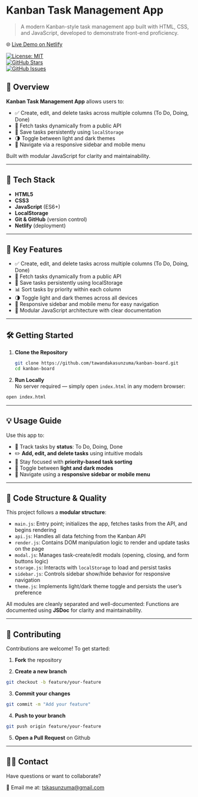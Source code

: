 # Kanban Task Management App

> A modern Kanban-style task management app built with HTML, CSS, and JavaScript, developed to demonstrate front-end proficiency.

🌐 [Live Demo on Netlify](https://tawanda-kanban-task-manager.netlify.app/)

[![License: MIT](https://img.shields.io/badge/License-MIT-blue.svg)](LICENSE)  
[![GitHub Stars](https://img.shields.io/github/stars/tawandakasunzuma/kanban-board?style=social)](https://github.com/tawandakasunzuma/kanban-board/stargazers)  
[![GitHub Issues](https://img.shields.io/github/issues/tawandakasunzuma/kanban-board)](https://github.com/tawandakasunzuma/kanban-board/issues)

## 📝 Overview

**Kanban Task Management App** allows users to:

- ✅ Create, edit, and delete tasks across multiple columns (To Do, Doing, Done)  
- 🔄 Fetch tasks dynamically from a public API  
- 💾 Save tasks persistently using `localStorage`  
- 🌗 Toggle between light and dark themes  
- 📱 Navigate via a responsive sidebar and mobile menu  

Built with modular JavaScript for clarity and maintainability.

---

## 🧰 Tech Stack

- **HTML5**
- **CSS3**
- **JavaScript** (ES6+)
- **LocalStorage**
- **Git & GitHub** (version control)
- **Netlify** (deployment)

---

## 🚀 Key Features

- ✅ Create, edit, and delete tasks across multiple columns (To Do, Doing, Done)  
- 🔄 Fetch tasks dynamically from a public API  
- 💾 Save tasks persistently using localStorage  
- 📊 Sort tasks by priority within each column  
- 🌗 Toggle light and dark themes across all devices  
- 📱 Responsive sidebar and mobile menu for easy navigation  
- 🧩 Modular JavaScript architecture with clear documentation

---

## 🛠️ Getting Started

1. **Clone the Repository**

   ```bash
   git clone https://github.com/tawandakasunzuma/kanban-board.git
   cd kanban-board

   ```

2. **Run Locally**  
   No server required — simply open `index.html` in any modern browser:

```bash
open index.html
```

---

## 💡 Usage Guide

Use this app to:

- 📌 Track tasks by **status**: To Do, Doing, Done
- ✏️ **Add, edit, and delete tasks** using intuitive modals
- 🎯 Stay focused with **priority-based task sorting**
- 🌙 Toggle between **light and dark modes**
- 📱 Navigate using a **responsive sidebar or mobile menu**

---

## 📖 Code Structure & Quality

This project follows a **modular structure**:

- `main.js`: Entry point; initializes the app, fetches tasks from the API, and begins rendering
- `api.js`: Handles all data fetching from the Kanban API
- `render.js`: Contains DOM manipulation logic to render and update tasks on the page
- `modal.js`: Manages task-create/edit modals (opening, closing, and form buttons logic)
- `storage.js`: Interacts with `localStorage` to load and persist tasks
- `sidebar.js`: Controls sidebar show/hide behavior for responsive navigation
- `theme.js`: Implements light/dark theme toggle and persists the user’s preference

All modules are cleanly separated and well-documented:
Functions are documented using **JSDoc** for clarity and maintainability.

---

## 🧩 Contributing

Contributions are welcome! To get started:

1. **Fork** the repository

2. **Create a new branch**

```bash
git checkout -b feature/your-feature
```

3. **Commit your changes**

```bash
git commit -m "Add your feature"
```

4. **Push to your branch**

```bash
git push origin feature/your-feature
```

5. **Open a Pull Request** on Github

---

## 🙋‍♂️ Contact

Have questions or want to collaborate?

📧 Email me at: [tskasunzuma@gmail.com](mailto:tskasunzuma@gmail.com)
